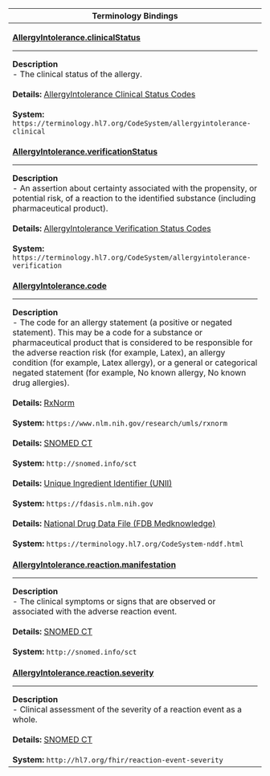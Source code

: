 |Terminology Bindings|
|---|
|<p>**[AllergyIntolerance.clinicalStatus](https://hl7.org/fhir/r4/allergyintolerance-definitions.html#AllergyIntolerance.clinicalStatus)**<hr>**Description**<br>- The clinical status of the allergy.<br><br>**Details:** [AllergyIntolerance Clinical Status Codes](https://hl7.org/fhir/r4/valueset-allergyintolerance-clinical.html)<br><br>**System:** `https://terminology.hl7.org/CodeSystem/allergyintolerance-clinical`|
|<p>**[AllergyIntolerance.verificationStatus](https://hl7.org/fhir/r4/allergyintolerance-definitions.html#AllergyIntolerance.verificationStatus)**<hr>**Description**<br>- An assertion about certainty associated with the propensity, or potential risk, of a reaction to the identified substance (including pharmaceutical product).<br><br>**Details:** [AllergyIntolerance Verification Status Codes](https://hl7.org/fhir/r4/valueset-allergyintolerance-verification.html)<br><br>**System:** `https://terminology.hl7.org/CodeSystem/allergyintolerance-verification`|
|<p>**[AllergyIntolerance.code](https://hl7.org/fhir/r4/allergyintolerance-definitions.html#AllergyIntolerance.code)**<hr>**Description**<br>- The code for an allergy statement (a positive or negated statement). This may be a code for a substance or pharmaceutical product that is considered to be responsible for the adverse reaction risk (for example, Latex), an allergy condition (for example, Latex allergy), or a general or categorical negated statement (for example, No known allergy, No known drug allergies).<br><br>**Details:** [RxNorm](https://hl7.org/fhir/r4/rxnorm.html)<br><br>**System:** `https://www.nlm.nih.gov/research/umls/rxnorm`<br><br>**Details:** [SNOMED CT](https://hl7.org/fhir/r4/valueset-allergyintolerance-code.html)<br><br>**System:** `http://snomed.info/sct`<br><br>**Details:** [Unique Ingredient Identifier (UNII)](https://hl7.org/fhir/R4/unii.html)<br><br>**System:** `https://fdasis.nlm.nih.gov`<br><br>**Details:** [National Drug Data File (FDB Medknowledge)](https://terminology.hl7.org/CodeSystem-nddf.html)<br><br>**System:** `https://terminology.hl7.org/CodeSystem-nddf.html`|
|<p>**[AllergyIntolerance.reaction.manifestation](https://hl7.org/fhir/r4/allergyintolerance-definitions.html#AllergyIntolerance.reaction.manifestation)**<hr>**Description**<br>- The clinical symptoms or signs that are observed or associated with the adverse reaction event.<br><br>**Details:** [SNOMED CT](https://hl7.org/fhir/r4/valueset-clinical-findings.html)<br><br>**System:** `http://snomed.info/sct`|
|<p>**[AllergyIntolerance.reaction.severity](https://hl7.org/fhir/r4/allergyintolerance-definitions.html#AllergyIntolerance.reaction.severity)**<hr>**Description**<br>- Clinical assessment of the severity of a reaction event as a whole.<br><br>**Details:** [SNOMED CT](https://hl7.org/fhir/r4/valueset-clinical-findings.html)<br><br>**System:** `http://hl7.org/fhir/reaction-event-severity`|